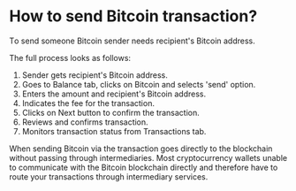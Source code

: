 # How to send Bitcoin transaction?

Тo send someone Bitcoin sender needs recipient's Bitcoin address.

The full process looks as follows:

1. Sender gets recipient's Bitcoin address.
2. Goes to Balance tab, clicks on Bitcoin and selects 'send' option.
3. Enters the amount and recipient's Bitcoin address.
4. Indicates the fee for the transaction.
5. Clicks on Next button to confirm the transaction.
6. Reviews and confirms transaction.
7. Monitors transaction status from Transactions tab.

When sending Bitcoin via the transaction goes directly to the blockchain without passing through intermediaries. Most cryptocurrency wallets unable to communicate with the Bitcoin blockchain directly and therefore have to route your transactions through intermediary services.
